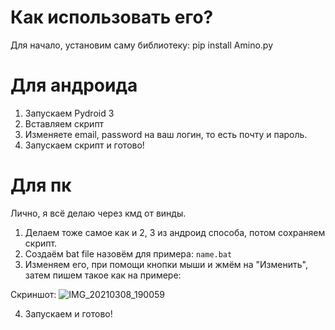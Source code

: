 # Как использовать его? 

Для начало, установим саму библиотеку:  pip install Amino.py

# Для андроида
1. Запускаем Pydroid 3
2. Вставляем скрипт
3. Изменяете email, password на ваш логин, то есть почту и пароль. 
4. Запускаем скрипт и готово! 

# Для пк
Лично, я всë делаю через кмд от винды. 
1. Делаем тоже самое как и 2, 3 из андроид способа, потом сохраняем скрипт. 
2. Создаëм  bat file назовëм для примера: ```name.bat```
3. Изменяем его, при помощи кнопки мыши и жмëм на "Изменить", затем пишем такое как на примере:

Скриншот:
![IMG_20210308_190059](https://user-images.githubusercontent.com/70155241/110346531-b651ab80-8040-11eb-991f-80065b09e91d.jpg)

4. Запускаем и готово! 
